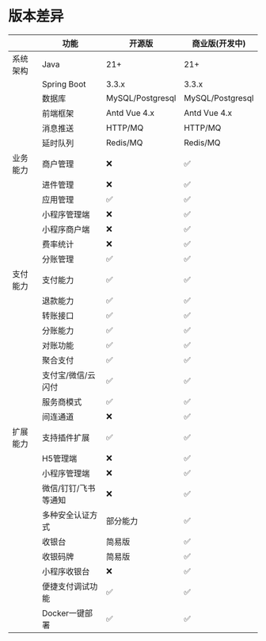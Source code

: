 # 版本差异

|      | 功能          | 开源版              | 商业版(开发中)         |
|------|-------------|------------------|------------------|
| 系统架构 | Java        | 21+              | 21+              |
|      | Spring Boot | 3.3.x            | 3.3.x            |
|      | 数据库         | MySQL/Postgresql | MySQL/Postgresql |
|      | 前端框架        | Antd Vue 4.x     | Antd Vue 4.x     |
|      | 消息推送        | HTTP/MQ          | HTTP/MQ          |
|      | 延时队列        | Redis/MQ         | Redis/MQ         |
| 业务能力 | 商户管理        | ❌                | ✅                |
|      | 进件管理        | ❌                | ✅                |
|      | 应用管理        | ✅                | ✅                |
|      | 小程序管理端      | ❌                | ✅                |
|      | 小程序商户端      | ❌                | ✅                |
|      | 费率统计        | ❌                | ✅                |
|      | 分账管理        | ✅                | ✅                |
| 支付能力 | 支付能力        | ✅                | ✅                |
|      | 退款能力        | ✅                | ✅                |
|      | 转账接口        | ✅                | ✅                |
|      | 分账能力        | ✅                | ✅                |
|      | 对账功能        | ✅                | ✅                |
|      | 聚合支付        | ✅                | ✅                |
|      | 支付宝/微信/云闪付  | ✅                | ✅                |
|      | 服务商模式       | ✅                | ✅                |
|      | 间连通道        | ❌                | ✅                |
| 扩展能力 | 支持插件扩展      | ✅                | ✅                |
|      | H5管理端       | ❌                | ✅                |
|      | 小程序管理端      | ❌                | ✅                |
|      | 微信/钉钉/飞书等通知 | ❌                | ✅                |
|      | 多种安全认证方式    | 部分能力             | ✅                |
|      | 收银台         | 简易版              | ✅                |
|      | 收银码牌        | 简易版              | ✅                |
|      | 小程序收银台      | ❌                | ✅                |
|      | 便捷支付调试功能    | ✅                | ✅                |
|      | Docker一键部署  | ✅                | ✅                |

